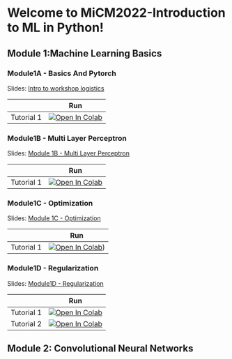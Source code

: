 # Welcome to MiCM2022-Introduction to ML in Python!

## Module 1:Machine Learning Basics

### Module1A - Basics And Pytorch
Slides: [Intro to workshop logistics](https://github.com/tugcegurbuz/MiCM2022_Introduction-to-ML/blob/main/slides/Module1B%20-%20Multi%20Layer%20Perceptrons.pdf)

|   | Run |
| - | --- |
| Tutorial 1 | [![Open In Colab](https://colab.research.google.com/assets/colab-badge.svg)](https://github.com/tugcegurbuz/MiCM2022_Introduction-to-ML/blob/main/tutorials/Module1A_Tutorial1.ipynb) |)


### Module1B - Multi Layer Perceptron
Slides: [Module 1B - Multi Layer Perceptron](https://github.com/tugcegurbuz/MiCM2022_Introduction-to-ML/blob/main/slides/Module1B%20-%20Multi%20Layer%20Perceptrons.pdf)

|   | Run |
| - | --- |
| Tutorial 1 | [![Open In Colab](https://colab.research.google.com/assets/colab-badge.svg)](https://github.com/tugcegurbuz/MiCM2022_Introduction-to-ML/blob/main/tutorials/Module1B_Tutorial1.ipynb) |)

### Module1C - Optimization
Slides: [Module 1C - Optimization](https://github.com/tugcegurbuz/MiCM2022_Introduction-to-ML/blob/main/slides/Module1C-Optimization.pdf)

|   | Run |
| - | --- |
| Tutorial 1 | [![Open In Colab](https://colab.research.google.com/assets/colab-badge.svg)](https://github.com/tugcegurbuz/MiCM2022_Introduction-to-ML/blob/main/tutorials/Module1C_Tutorial1.ipynb)) |)

### Module1D - Regularization
Slides: [Module1D - Regularization](https://github.com/tugcegurbuz/MiCM2022_Introduction-to-ML/blob/main/slides/Module1D-Regularization.pdf)

|   | Run |
| - | --- |
| Tutorial 1 | [![Open In Colab](https://colab.research.google.com/assets/colab-badge.svg)](https://github.com/tugcegurbuz/MiCM2022_Introduction-to-ML/blob/main/tutorials/Module1D_Tutorial1.ipynb) |)
| Tutorial 2 | [![Open In Colab](https://colab.research.google.com/assets/colab-badge.svg)](https://github.com/tugcegurbuz/MiCM2022_Introduction-to-ML/blob/main/tutorials/Module1D_Tutorial2.ipynb) |)

## Module 2: Convolutional Neural Networks
